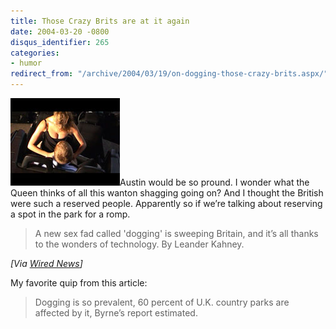```yaml
---
title: Those Crazy Brits are at it again
date: 2004-03-20 -0800
disqus_identifier: 265
categories:
- humor
redirect_from: "/archive/2004/03/19/on-dogging-those-crazy-brits.aspx/"
---
```


![](/images/dogging.jpg)Austin would be so pround. I wonder what the
Queen thinks of all this wanton shagging going on? And I thought the
British were such a reserved people. Apparently so if we’re talking
about reserving a spot in the park for a romp.

> A new sex fad called 'dogging' is sweeping Britain, and it’s all
> thanks to the wonders of technology. By Leander Kahney.

*[Via [Wired
News](http://www.wired.com/news/culture/0,1284,62718,00.html)]*

My favorite quip from this article:

> Dogging is so prevalent, 60 percent of U.K. country parks are affected
> by it, Byrne’s report estimated.

